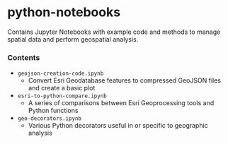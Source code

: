 # python-notebooks
Contains Jupyter Notebooks with example code and methods to manage spatial data and perform geospatial analysis.

### Contents
* `geojson-creation-code.ipynb`
  * Convert Esri Geodatabase features to compressed GeoJSON files and create a basic plot
* `esri-to-python-compare.ipynb`
  * A series of comparisons between Esri Geoprocessing tools and Python functions
* `geo-decorators.ipynb`
  * Various Python decorators useful in or specific to geographic analysis
